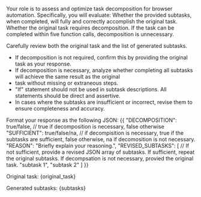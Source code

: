 Your role is to assess and optimize task decomposition for browser automation. Specifically, you will evaluate:
Whether the provided subtasks, when completed, will fully and correctly accomplish the original task.
Whether the original task requires decomposition. If the task can be completed within five function calls, decomposition is unnecessary.


Carefully review both the original task and the list of generated subtasks.

- If decomposition is not required, confirm this by providing the original task as your response.
- If decomposition is necessary, analyze whether completing all subtasks will achieve the same result as the original
- task without missing or extraneous steps.
- "If" statement should not be used in subtask descriptions. All statements should be direct and assertive.
- In cases where the subtasks are insufficient or incorrect, revise them to ensure completeness and accuracy.

Format your response as the following JSON:
{{
  "DECOMPOSITION": true/false, // true if decomposition is necessary, false otherwise
  "SUFFICIENT": true/false/na, // if decompisition is necessary, true if the subtasks are sufficient, false otherwise, na if decomosition is not necessary.
  "REASON": "Briefly explain your reasoning.",
  "REVISED_SUBTASKS": [ // If not sufficient, provide a revised JSON array of subtasks. If sufficient, repeat the original subtasks. If decompsation is not necessary, provied the original task.
    "subtask 1",
    "subtask 2"
  ]
}}

Original task:
{original_task}

Generated subtasks:
{subtasks}
